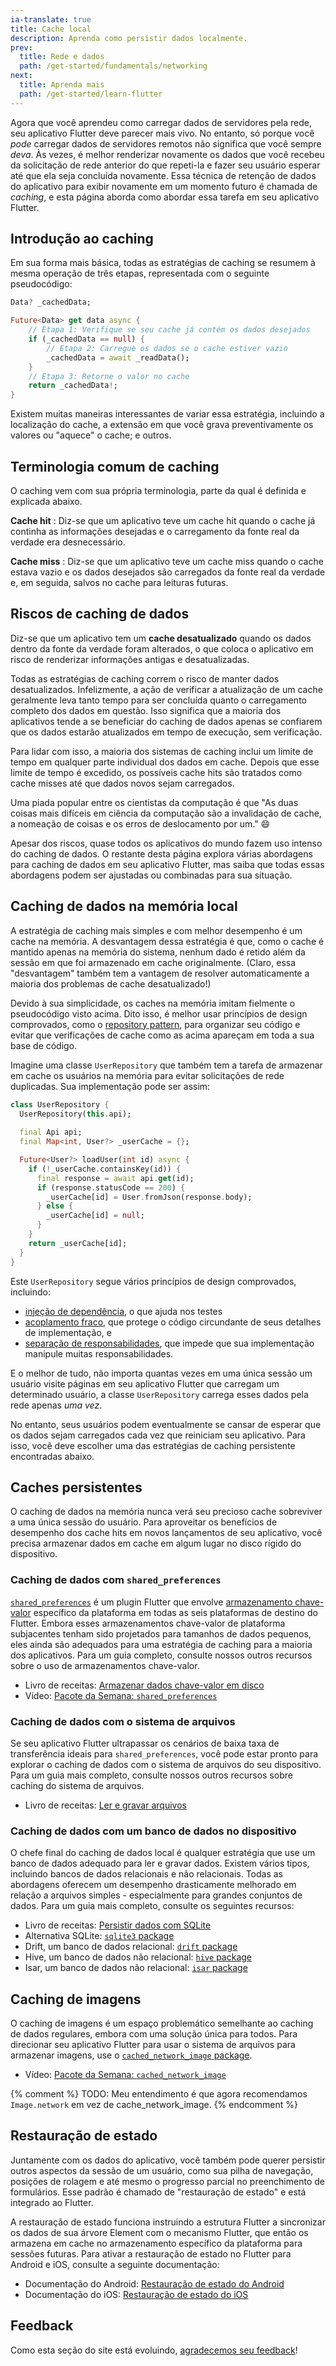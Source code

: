 ```yaml
---
ia-translate: true
title: Cache local
description: Aprenda como persistir dados localmente.
prev:
  title: Rede e dados
  path: /get-started/fundamentals/networking
next:
  title: Aprenda mais
  path: /get-started/learn-flutter
---
```


Agora que você aprendeu como carregar dados de servidores pela
rede, seu aplicativo Flutter deve parecer mais vivo. No entanto,
só porque você *pode* carregar dados de servidores remotos não
significa que você sempre *deva*. Às vezes, é melhor renderizar
novamente os dados que você recebeu da solicitação de rede
anterior do que repeti-la e fazer seu usuário esperar até que
ela seja concluída novamente. Essa técnica de retenção de dados
do aplicativo para exibir novamente em um momento futuro é
chamada de *caching*, e esta página aborda como abordar essa
tarefa em seu aplicativo Flutter.

## Introdução ao caching

Em sua forma mais básica, todas as estratégias de caching
se resumem à mesma operação de três etapas, representada com o
seguinte pseudocódigo:

```dart
Data? _cachedData;

Future<Data> get data async {
    // Etapa 1: Verifique se seu cache já contém os dados desejados
    if (_cachedData == null) {
        // Etapa 2: Carregue os dados se o cache estiver vazio
        _cachedData = await _readData();
    }
    // Etapa 3: Retorne o valor no cache
    return _cachedData!;
}
```

Existem muitas maneiras interessantes de variar essa estratégia,
incluindo a localização do cache, a extensão em que você grava
preventivamente os valores ou "aquece" o cache; e outros.

## Terminologia comum de caching

O caching vem com sua própria terminologia, parte da qual é
definida e explicada abaixo.

**Cache hit**
: Diz-se que um aplicativo teve um cache hit quando o cache já
  continha as informações desejadas e o carregamento da fonte
  real da verdade era desnecessário.

**Cache miss**
: Diz-se que um aplicativo teve um cache miss quando o cache
  estava vazio e os dados desejados são carregados da fonte
  real da verdade e, em seguida, salvos no cache para leituras
  futuras.

## Riscos de caching de dados

Diz-se que um aplicativo tem um **cache desatualizado** quando os
dados dentro da fonte da verdade foram alterados, o que coloca
o aplicativo em risco de renderizar informações antigas e
desatualizadas.

Todas as estratégias de caching correm o risco de manter dados
desatualizados. Infelizmente, a ação de verificar a atualização
de um cache geralmente leva tanto tempo para ser concluída quanto
o carregamento completo dos dados em questão. Isso significa
que a maioria dos aplicativos tende a se beneficiar do caching de
dados apenas se confiarem que os dados estarão atualizados em
tempo de execução, sem verificação.

Para lidar com isso, a maioria dos sistemas de caching inclui
um limite de tempo em qualquer parte individual dos dados em
cache. Depois que esse limite de tempo é excedido, os possíveis
cache hits são tratados como cache misses até que dados novos
sejam carregados.

Uma piada popular entre os cientistas da computação é que "As
duas coisas mais difíceis em ciência da computação são a
invalidação de cache, a nomeação de coisas e os erros de
deslocamento por um." 😄

Apesar dos riscos, quase todos os aplicativos do mundo fazem
uso intenso do caching de dados. O restante desta página explora
várias abordagens para caching de dados em seu aplicativo
Flutter, mas saiba que todas essas abordagens podem ser ajustadas
ou combinadas para sua situação.

## Caching de dados na memória local

A estratégia de caching mais simples e com melhor desempenho é um
cache na memória. A desvantagem dessa estratégia é que, como o
cache é mantido apenas na memória do sistema, nenhum dado é
retido além da sessão em que foi armazenado em cache
originalmente. (Claro, essa "desvantagem" também tem a vantagem
de resolver automaticamente a maioria dos problemas de cache
desatualizado!)

Devido à sua simplicidade, os caches na memória imitam
fielmente o pseudocódigo visto acima. Dito isso, é melhor usar
princípios de design comprovados, como o [repository pattern][],
para organizar seu código e evitar que verificações de cache
como as acima apareçam em toda a sua base de código.

Imagine uma classe `UserRepository` que também tem a tarefa de
armazenar em cache os usuários na memória para evitar solicitações
de rede duplicadas. Sua implementação pode ser assim:

```dart
class UserRepository {
  UserRepository(this.api);
  
  final Api api;
  final Map<int, User?> _userCache = {};

  Future<User?> loadUser(int id) async {
    if (!_userCache.containsKey(id)) {
      final response = await api.get(id);
      if (response.statusCode == 200) {
        _userCache[id] = User.fromJson(response.body);
      } else {
        _userCache[id] = null;
      }
    }
    return _userCache[id];
  }
}
```

Este `UserRepository` segue vários princípios de design
comprovados, incluindo:

* [injeção de dependência][], o que ajuda nos testes
* [acoplamento fraco][], que protege o código circundante de
seus detalhes de implementação, e
* [separação de responsabilidades][], que impede que sua
implementação manipule muitas responsabilidades.

E o melhor de tudo, não importa quantas vezes em uma única
sessão um usuário visite páginas em seu aplicativo Flutter que
carregam um determinado usuário, a classe `UserRepository`
carrega esses dados pela rede apenas *uma vez*.

No entanto, seus usuários podem eventualmente se cansar de
esperar que os dados sejam carregados cada vez que reiniciam
seu aplicativo. Para isso, você deve escolher uma das
estratégias de caching persistente encontradas abaixo.

[injeção de dependência]: https://en.wikipedia.org/wiki/Dependency_injection
[acoplamento fraco]: https://en.wikipedia.org/wiki/Loose_coupling
[repository pattern]: https://medium.com/@pererikbergman/repository-design-pattern-e28c0f3e4a30
[separação de responsabilidades]: https://en.wikipedia.org/wiki/Separation_of_concerns

## Caches persistentes

O caching de dados na memória nunca verá seu precioso cache
sobreviver a uma única sessão do usuário.
Para aproveitar os benefícios de desempenho dos cache hits em
novos lançamentos de seu aplicativo, você precisa armazenar
dados em cache em algum lugar no disco rígido do dispositivo.

### Caching de dados com `shared_preferences`

[`shared_preferences`][] é um plugin Flutter que envolve
[armazenamento chave-valor][] específico da plataforma em todas
as seis plataformas de destino do Flutter.
Embora esses armazenamentos chave-valor de plataforma
subjacentes tenham sido projetados para tamanhos de dados
pequenos, eles ainda são adequados para uma estratégia de
caching para a maioria dos aplicativos.
Para um guia completo, consulte nossos outros recursos sobre o
uso de armazenamentos chave-valor.

* Livro de receitas: [Armazenar dados chave-valor em disco][]
* Vídeo: [Pacote da Semana: `shared_preferences`][]

[armazenamento chave-valor]: https://en.wikipedia.org/wiki/Key%E2%80%93value_database
[Pacote da Semana: `shared_preferences`]: https://www.youtube.com/watch?v=sa_U0jffQII
[`shared_preferences`]: {{site.pub-pkg}}/shared_preferences
[Armazenar dados chave-valor em disco]: /cookbook/persistence/key-value

### Caching de dados com o sistema de arquivos

Se seu aplicativo Flutter ultrapassar os cenários de baixa
taxa de transferência ideais para `shared_preferences`, você
pode estar pronto para explorar o caching de dados com o sistema
de arquivos do seu dispositivo.
Para um guia mais completo, consulte nossos outros recursos
sobre caching do sistema de arquivos.

* Livro de receitas: [Ler e gravar arquivos][]

[Ler e gravar arquivos]: /cookbook/persistence/reading-writing-files

### Caching de dados com um banco de dados no dispositivo

O chefe final do caching de dados local é qualquer estratégia
que use um banco de dados adequado para ler e gravar dados.
Existem vários tipos, incluindo bancos de dados relacionais e
não relacionais.
Todas as abordagens oferecem um desempenho drasticamente
melhorado em relação a arquivos simples - especialmente para
grandes conjuntos de dados.
Para um guia mais completo, consulte os seguintes recursos:

* Livro de receitas: [Persistir dados com SQLite][]
* Alternativa SQLite: [`sqlite3` package][]
* Drift, um banco de dados relacional: [`drift` package][]
* Hive, um banco de dados não relacional: [`hive` package][]
* Isar, um banco de dados não relacional: [`isar` package][]

[`drift` package]: {{site.pub-pkg}}/drift
[`hive` package]: {{site.pub-pkg}}/hive
[`isar` package]: {{site.pub-pkg}}/isar
[Persistir dados com SQLite]: /cookbook/persistence/sqlite
[`sqlite3` package]: {{site.pub-pkg}}/sqlite3

## Caching de imagens

O caching de imagens é um espaço problemático semelhante ao
caching de dados regulares, embora com uma solução única para
todos.
Para direcionar seu aplicativo Flutter para usar o sistema de
arquivos para armazenar imagens, use o [`cached_network_image`
package][].

* Vídeo: [Pacote da Semana: `cached_network_image`][]

{% comment %}
TODO: Meu entendimento é que agora recomendamos `Image.network` em vez de cache_network_image.
{% endcomment %}

[`cached_network_image` package]: {{site.pub-pkg}}/cached_network_image
[Pacote da Semana: `cached_network_image`]: https://www.youtube.com/watch?v=fnHr_rsQwDA

## Restauração de estado

Juntamente com os dados do aplicativo, você também pode querer
persistir outros aspectos da sessão de um usuário, como sua pilha
de navegação, posições de rolagem e até mesmo o progresso
parcial no preenchimento de formulários. Esse padrão é chamado
de "restauração de estado" e está integrado ao Flutter.

A restauração de estado funciona instruindo a estrutura Flutter
a sincronizar os dados de sua árvore Element com o mecanismo
Flutter, que então os armazena em cache no armazenamento
específico da plataforma para sessões futuras. Para ativar a
restauração de estado no Flutter para Android e iOS, consulte
a seguinte documentação:

* Documentação do Android: [Restauração de estado do Android][]
* Documentação do iOS: [Restauração de estado do iOS][]

[Restauração de estado do Android]: /platform-integration/android/restore-state-android
[Restauração de estado do iOS]: /platform-integration/ios/restore-state-ios

## Feedback

Como esta seção do site está evoluindo,
[agradecemos seu feedback][]!

[agradecemos seu feedback]: https://google.qualtrics.com/jfe/form/SV_6A9KxXR7XmMrNsy?page="local-caching"